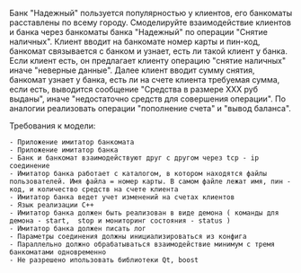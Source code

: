 Банк "Надежный" пользуется популярностью у клиентов, его банкоматы расставлены по всему городу. Смоделируйте взаимодействие клиентов и банка через банкоматы банка "Надежный" по операции "Снятие наличных".
Клиент вводит на банкомате номер карты  и пин-код, банкомат связывается с банком и узнает, есть ли такой клиент у банка. Если клиент есть, он предлагает  клиенту операцию "снятие наличных" иначе "неверные данные". Далее клиент вводит сумму снятия, банкомат узнает у банка, есть ли на счете клиента требуемая сумма, если есть, выводится сообщение "Средства в размере ХХХ руб выданы", иначе "недостаточно средств для совершения операции".  По аналогии реализовать операции "пополнение счета" и "вывод баланса".

Требования к модели:

	- Приложение имитатор банкомата
	- Приложение имитатор банка
	- Банк и банкомат взаимодействуют друг с другом через tcp - ip соединение
	- Имитатор банка работает с каталогом, в котором находятся файлы пользователей. Имя файла = номер карты. В самом файле лежат имя, пин - код, и количество средств на счете клиента
	- Имитатор банка ведет учет изменений на счетах клиентов
	- Язык реализации С++
	- Имитатор банка должен быть реализован в виде демона ( команды для демона - start,  stop и мониторинг состояния - status )
    - Имитатор банка должен писать лог
    - Параметры соединения должны инициализироваться из конфига
	- Параллельно должно обрабатываться взаимодействие минимум с тремя банкоматами одновременно
    - Не разрешено ипользовать библиотеки Qt, boost
